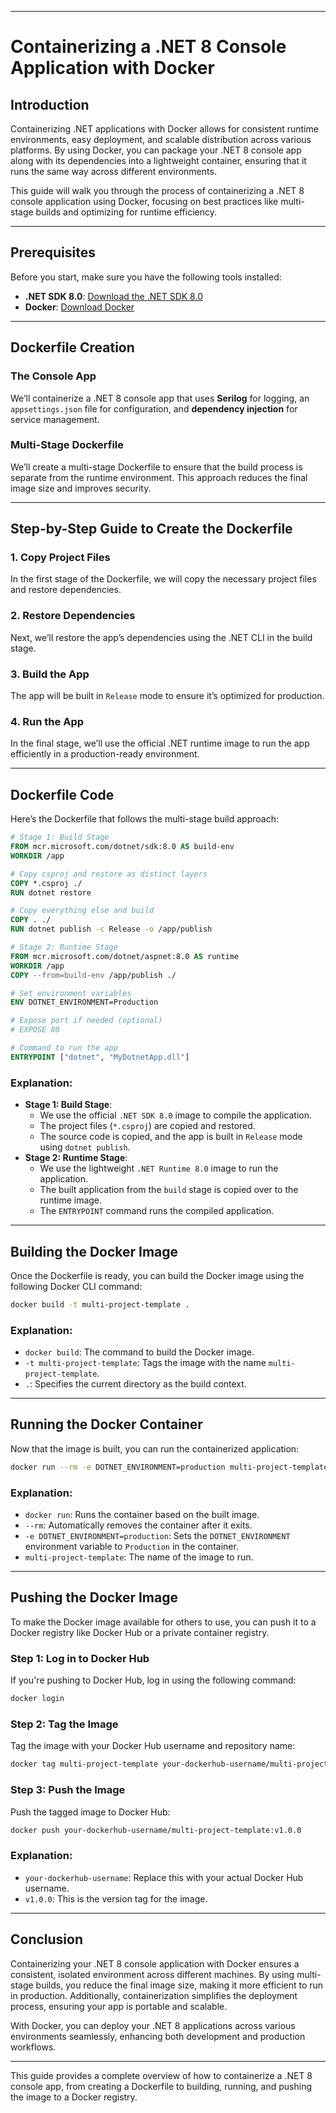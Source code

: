 
---
# Containerizing a .NET 8 Console Application with Docker

## Introduction

Containerizing .NET applications with Docker allows for consistent runtime environments, easy deployment, and scalable distribution across various platforms. By using Docker, you can package your .NET 8 console app along with its dependencies into a lightweight container, ensuring that it runs the same way across different environments.

This guide will walk you through the process of containerizing a .NET 8 console application using Docker, focusing on best practices like multi-stage builds and optimizing for runtime efficiency.

---

## Prerequisites

Before you start, make sure you have the following tools installed:

- **.NET SDK 8.0**: [Download the .NET SDK 8.0](https://dotnet.microsoft.com/en-us/download/dotnet/8.0)
- **Docker**: [Download Docker](https://www.docker.com/get-started)

---

## Dockerfile Creation

### The Console App

We’ll containerize a .NET 8 console app that uses **Serilog** for logging, an `appsettings.json` file for configuration, and **dependency injection** for service management.

### Multi-Stage Dockerfile

We’ll create a multi-stage Dockerfile to ensure that the build process is separate from the runtime environment. This approach reduces the final image size and improves security.

---

## Step-by-Step Guide to Create the Dockerfile

### 1. Copy Project Files

In the first stage of the Dockerfile, we will copy the necessary project files and restore dependencies.

### 2. Restore Dependencies

Next, we’ll restore the app’s dependencies using the .NET CLI in the build stage.

### 3. Build the App

The app will be built in `Release` mode to ensure it’s optimized for production.

### 4. Run the App

In the final stage, we’ll use the official .NET runtime image to run the app efficiently in a production-ready environment.

---

## Dockerfile Code

Here’s the Dockerfile that follows the multi-stage build approach:

```dockerfile
# Stage 1: Build Stage
FROM mcr.microsoft.com/dotnet/sdk:8.0 AS build-env
WORKDIR /app

# Copy csproj and restore as distinct layers
COPY *.csproj ./
RUN dotnet restore

# Copy everything else and build
COPY . ./
RUN dotnet publish -c Release -o /app/publish

# Stage 2: Runtime Stage
FROM mcr.microsoft.com/dotnet/aspnet:8.0 AS runtime
WORKDIR /app
COPY --from=build-env /app/publish ./

# Set environment variables
ENV DOTNET_ENVIRONMENT=Production

# Expose port if needed (optional)
# EXPOSE 80

# Command to run the app
ENTRYPOINT ["dotnet", "MyDotnetApp.dll"]
```

### Explanation:
- **Stage 1: Build Stage**:
  - We use the official `.NET SDK 8.0` image to compile the application.
  - The project files (`*.csproj`) are copied and restored.
  - The source code is copied, and the app is built in `Release` mode using `dotnet publish`.
- **Stage 2: Runtime Stage**:
  - We use the lightweight `.NET Runtime 8.0` image to run the application.
  - The built application from the `build` stage is copied over to the runtime image.
  - The `ENTRYPOINT` command runs the compiled application.

---

## Building the Docker Image

Once the Dockerfile is ready, you can build the Docker image using the following Docker CLI command:

```bash
docker build -t multi-project-template .
```

### Explanation:
- `docker build`: The command to build the Docker image.
- `-t multi-project-template`: Tags the image with the name `multi-project-template`.
- `.`: Specifies the current directory as the build context.

---

## Running the Docker Container

Now that the image is built, you can run the containerized application:

```bash
docker run --rm -e DOTNET_ENVIRONMENT=production multi-project-template
```

### Explanation:
- `docker run`: Runs the container based on the built image.
- `--rm`: Automatically removes the container after it exits.
- `-e DOTNET_ENVIRONMENT=production`: Sets the `DOTNET_ENVIRONMENT` environment variable to `Production` in the container.
- `multi-project-template`: The name of the image to run.

---

## Pushing the Docker Image

To make the Docker image available for others to use, you can push it to a Docker registry like Docker Hub or a private container registry.

### Step 1: Log in to Docker Hub
If you're pushing to Docker Hub, log in using the following command:

```bash
docker login
```

### Step 2: Tag the Image
Tag the image with your Docker Hub username and repository name:

```bash
docker tag multi-project-template your-dockerhub-username/multi-project-template:v1.0.0
```

### Step 3: Push the Image
Push the tagged image to Docker Hub:

```bash
docker push your-dockerhub-username/multi-project-template:v1.0.0
```

### Explanation:
- `your-dockerhub-username`: Replace this with your actual Docker Hub username.
- `v1.0.0`: This is the version tag for the image.

---

## Conclusion

Containerizing your .NET 8 console application with Docker ensures a consistent, isolated environment across different machines. By using multi-stage builds, you reduce the final image size, making it more efficient to run in production. Additionally, containerization simplifies the deployment process, ensuring your app is portable and scalable.

With Docker, you can deploy your .NET 8 applications across various environments seamlessly, enhancing both development and production workflows.

--- 

This guide provides a complete overview of how to containerize a .NET 8 console app, from creating a Dockerfile to building, running, and pushing the image to a Docker registry.